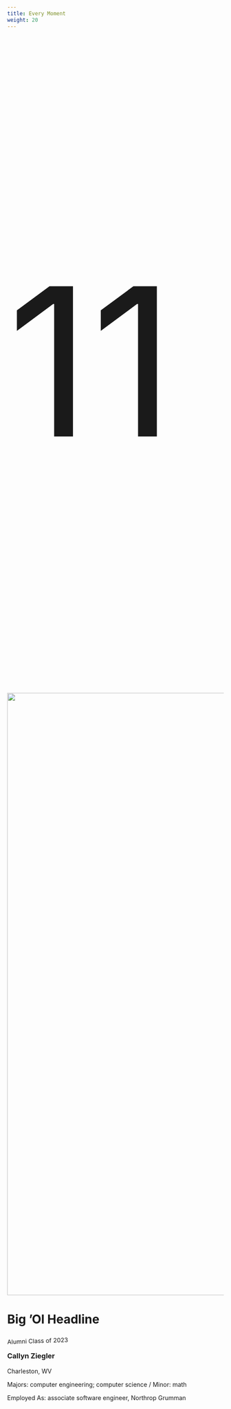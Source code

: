 ```yaml
---
title: Every Moment
weight: 20
---
```


<div class="position-relative overflow-hidden">
  <div class="display-0 wvu-shout wvu-text-outline text-wvu-gold position-absolute wvu-z-index-max" style="font-size: 30rem !important; bottom: 0;">
    <p class="ms-n4 mb-n5">11</p>
  </div>
  <main class="pt-6 pb-10 bg-wvu-blue text-white position-relative">
    <div class="wvu-bg-img">
      <img class="img-fluid object-fit-cover w-100" width="2100px" height="1400px"  src="/img/11.jpg" style="object-position: center;" />
    </div>
    <div class="container position-relative">
      <div class="row">
        <div class="col-xl me-xl-auto">
          <h1 class="display-0 oliviar-black text-dark text-uppercase wvu-text-outline wvu-text-gradient wvu-gradient-sunset-gold">Big ’Ol Headline</h1>
        </div>
      </div>
      <div class="row mt-10">
        <div class="col-xl-6 ms-xl-auto">
          <div class="bg-wvu-accent--blue text-white border border-2 border-dark p-4 mt-5">
            <div class="row">
              <div class="col-11">
                <div class="mt-n6 ms-n6">
                  <div class="ratio ratio-1x1 bg-light border border-2 border-dark wvu-hard-shadow">
                  </div>
                </div>
              </div>
              <div class="col-10">
                <div class="wvu-container-box-skewed-3 bg-wvu-gold p-3 pb-2 me-n3 ms-n5 mb-3 mt-n5" style="transform: rotate(-2deg)">
                  <p class="oliviar-black h5 text-uppercase text-black">
                    <span class="d-block">Alumni</span>
                    Class of 2023
                  </p>
                </div>
                <h3 class="wvu-shout text-wvu-accent--yellow">Callyn Ziegler</h3>
                <p class="iowan-old-style fs-5">Charleston, WV</p>
              </div>
            </div>
            <div class="mt-4">
              <p><span class="wvu-shout text-wvu-accent--yellow">Majors:</span> computer engineering; computer science / Minor: math</p>
              <p><span class="wvu-shout text-wvu-accent--yellow">Employed As:</span> associate software engineer, Northrop Grumman</p>
            </div>
          </div>
        </div>
      </div>
    </div>
  </main>
</div>
